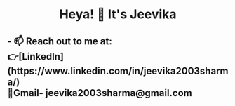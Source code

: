 <div align="center">
    <h1> Heya! 👋 It's Jeevika</h1>
</div>
<h2>- 📫 Reach out to me at:<br>
   👉[LinkedIn](https://www.linkedin.com/in/jeevika2003sharma/) <br>
   📧Gmail- jeevika2003sharma@gmail.com</h2>


<!---
JeevikaSharma/JeevikaSharma is a ✨ special ✨ repository because its `README.md` (this file) appears on your GitHub profile.
You can click the Preview link to take a look at your changes.
--->
